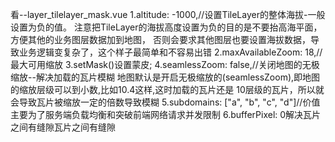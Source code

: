 看--layer_tilelayer_mask.vue
1.altitude: -1000,//设置TileLayer的整体海拔-一般设置为负的值。
注意把TileLayer的海拔高度设置为负的目的是不要抬高海平面，方便其他的业务图层数据加到地图，
否则会要求其他图层也要设置海拔数据，导致业务逻辑变复杂了，这个样子最简单和不容易出错
2.maxAvailableZoom: 18,//最大可用缩放
3.setMask()设置蒙皮;
4.seamlessZoom: false,//关闭地图的无极缩放--解决加载的瓦片模糊
地图默认是开启无极缩放的(seamlessZoom),即地图的缩放层级可以到小数,比如10.4这样,这时加载的瓦片还是 10层级的瓦片，所以就会导致瓦片被缩放一定的倍数导致模糊
5.subdomains: ["a", "b", "c", "d"]//价值主要为了服务端负载均衡和突破前端网络请求并发限制
6.bufferPixel: 0解决瓦片之间有缝隙瓦片之间有缝隙

